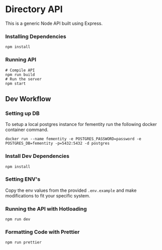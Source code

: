 # Directory API

This is a generic Node API built using Express.

### Installing Dependencies

```
npm install
```

### Running API

```
# Compile API
npm run build
# Run the server
npm start
```

## Dev Workflow

### Setting up DB

To setup a local postgres instance for fementity run the following docker container command.

```
docker run --name fementity -e POSTGRES_PASSWORD=password -e POSTGRES_DB=fementity -p=5432:5432 -d postgres
```

### Install Dev Dependencies

```
npm install
```

### Setting ENV's

Copy the env values from the provided `.env.example` and make modifications to fit your specific system.

### Running the API with Hotloading

```
npm run dev
```

### Formatting Code with Prettier

```
npm run prettier
```
